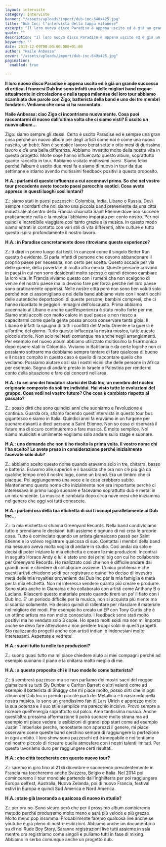 ```yaml
---
layout: interviste
category: Interviste
banner: "/assets/uploads/import/dub-inc-640x425.jpg"
title: "Dub Inc: l’intervista della tappa milanese"
excerpt: "Il loro nuovo disco Paradise è appena uscito ed è già un grande successo di critica. I francesi Dub Inc sono infatti una delle migliori band reggae attualmente in circolazione e nella tappa milanese del loro tour abbiamo scambiato due parole con Zigo, batterista della band e uno dei tre membri fondatori. Vediamo che cosa…"
quote: ""
description: "Il loro nuovo disco Paradise è appena uscito ed è già un grande successo di critica. I francesi Dub Inc sono infatti una delle migliori band reggae attualmente in circolazione e nella tappa milanese del loro tour abbiamo scambiato due parole con Zigo, batterista della band e uno dei tre membri fondatori. Vediamo che cosa…"
keywords: ""
date: 2013-12-09T00:00:00.000+01:00
author: "Haile Anbessa"
cover: "/assets/uploads/import/dub-inc-640x425.jpg"
pagination:
  enabled: true

---
```


**[](https://hotmc.com/dub-inc-lintervista-della-tappa-milanese/dub-inc-3/)**

**Il loro nuovo disco Paradise è appena uscito ed è già un grande successo di critica. I francesi Dub Inc sono infatti una delle migliori band reggae attualmente in circolazione e nella tappa milanese del loro tour abbiamo scambiato due parole con Zigo, batterista della band e uno dei tre membri fondatori. Vediamo che cosa ci ha raccontato.**

**Haile Anbessa: ciao Zigo ci incontriamo nuovamente. Cosa puoi raccontarmi di nuovo dall’ultima volta che ci siamo visti? È uscito un nuovo album…**

Zigo: siamo sempre gli stessi. Certo è uscito Paradise ed è sempre una gran cosa perché un nuovo album per degli artisti come noi è come una nuova nascita, un bebè. Non è semplice lavoro bensì sette o otto mesi di durissimo lavoro e c’è una bella differenza. Abbiamo investito molto della nostra vita in questo progetto. Molte cose hanno influenzato questo album, soprattutto quanto raccolto in tour. Abbiamo visitato moltissimi paesi. Siamo felici perché l’album è uscito due mesi fa e siamo di nuovo in tour da due settimane e stiamo avendo moltissimi feedback positivi a questo proposito.

**H.A.: parlami di queste influenze a cui accennavi prima. So che nel vostro tour precedente avete toccato paesi parecchio esotici. Cosa avete appreso in questi luoghi così lontani?**

Z.: siamo stati in paesi pazzeschi: Colombia, India, Libano o Russia. Devi sempre ricordarti che noi siamo una piccola band preveniente da una città industriale al centro della Francia chiamata Saint Etienne dove non succede praticamente nulla e la musica l’abbiamo imparata per conto nostro. Per noi quindi è incredibile viaggiare così tanto grazie alla musica. In questo modo siamo entrati in contatto con vari stili di vita differenti, altre culture e tutto questo ispira profondamente il nostro lavoro.

**H.A.: in Paradise concretamente dove ritroviamo queste esperienze?**

Z.: ti direi in primo luogo dai testi. In canzoni come il singolo Better Run questo è evidente. Si parla infatti di persone che devono abbandonare il proprio paese per necessità, non certo per scelta. Questo accade per via delle guerre, della povertà e di molta altra merda. Queste persone arrivano in paesi in cui non sono desiderati molto spesso e quindi devono cambiare la loro vita. In Francia viviamo questo con i rumeni che non scelgono di venire nel nostro paese ma lo devono fare per forza perché nel loro paese sono praticamente oppressi. Nelle nostre città però non sono ben voluti solo perché non ci assomigliano e noi della band abbiamo visto con i nostri occhi delle autentiche deportazioni di queste persone, bambini compresi, che ci hanno ricordato le peggiori immagini dell’olocausto. Prima abbiamo accennato al Libano e anche quell’esperienza è stato molto forte per me. Siamo stati accolti con molto calore in quel paese e non riesco a capacitarmi come quella gente possa ancora conservare tanta gioia. Il Libano è infatti la spugna di tutti i conflitti del Medio Oriente e la guerra è all’ordine del giorno. Tutto questo influenza la nostra musica, tutte queste piccole storie. Non solo nei testi comunque ma anche negli arrangiamenti. Per esempio nel nuovo album abbiamo utilizzato moltissimo la fisarmonica dopo essere stati in Colombia. Viviamo in Babilonia e da certe logiche non ci possiamo sottrarre ma dobbiamo sempre tentare di fare qualcosa di buono e il nostro compito in questo caso è quello di raccontare quello che vediamo. Possiamo aiutare così sia i nostri vicini che delle persone in Africa per esempio. Sogno di andare presto in Israele e Palestina per rendermi conto della situazione e fare dei concerti nell’area.

**H.A.: tu sei uno dei fondatori storici dei Dub Inc, un membro del nucleo originario composto da soli tre individui. Hai visto tutte le evoluzioni del gruppo. Cosa vedi nel vostro futuro? Che cosa è cambiato rispetto al passato?**

Z.: posso dirti che sono quindici anni che suoniamo e l’evoluzione è continua. Guarda ora, stiamo facendo quest’intervista in questo tour bus gigantesco e siamo in Italia. Quindici anni fa eravamo in un furgone per suonare davanti a dieci persone a Saint Etienne. Non so cosa ci riserverà il futuro ma di sicuro continueremo a fare musica. È molto semplice. Noi siamo musicisti e umilmente vogliamo solo andare sullo stage e suonare.

**H.A.: una domanda che non ti ho rivolto la prima volta. Il vostro nome chi l’ha scelto? Lo avete preso in considerazione perché inizialmente facevate solo dub?**

Z.: abbiamo scelto questo nome quando eravamo solo in tre, chitarra, basso e batteria. Eravamo alle superiori e il bassista che ora non c’è più già da qualche tempo creò il nostro logo, come un brand. Era un timbro che ci piacque. Poi aggiungemmo una voce e le cose crebbero subito. Mantenemmo questo nome che inizialmente non era importante perché ci interessava in primo luogo suonare e facevamo soprattutto dub e metal in un mix vincente. La musica è cambiata dopo circa nove mesi che iniziammo nel genere che oggi voi tutti conoscete.

**H.A.: parlami ora della tua etichetta di cui ti occupi parallelamente ai Dub Inc…**

Z.: la mia etichetta si chiama Greenyard Records. Nella band condividiamo tutto e prendiamo le decisioni tutti assieme e ognuno di noi crea le proprie cose. Tutto è cominciato quando un artista giamaicano passò per Saint Etienne e io volevo registrare qualcosa di suo. Contattai i membri della band ma nessuno aveva molta voglia di andare in studio. Così andai da solo e decisi di poter iniziare la mia etichetta e creare le mie produzioni. Incontrai in seguito Horace Andy e lui è stato uno dei primi big con cui ho collaborato per Greenyard Records. Ho realizzato così che non è difficile andare dai grandi nomi e chiedere di collaborare assieme. L’unico problema è che questi artisti chiedono soldi per registrare e quindi ho deciso di investire metà delle mie royalties provenienti dai Dub Inc per la mia famiglia e metà per la mia etichetta. Non mi interessa vendere quanto più creare e produrre. Sono stato anche in Giamaica e ho collaborato con artisti come Anthony B o Luciano. Rilascerò questo materiale presto quando tirerò un po’ il fiato con i Dub Inc. E’ un periodo difficile per la musica, non si acquista più niente ma si scarica solamente. Ho deciso quindi di rallentare per rilasciare il materiale nel migliore dei modi. Per esempio ho creato un EP con Tony Curtis che è un ottimo artista ma non molto conosciuto. I feedback sono stati molto positivi ma ho venduto solo 3 copie. Ho speso molti soldi ma non mi importa anche se devo fare attenzione a non perdere troppi soldi in questi progetti. Sto realizzando progetti anche con artisti indiani o indonesiani molto interessanti. Aspettate e vedrete!

**H.A.: suoni tutto tu nelle tue produzioni?**

Z.: suono quasi tutto ma mi piace chiedere aiuto ai miei compagni perché ad esempio suonano il piano e la chitarra molto meglio di me.

**H.A.: a questo proposito chi è il tuo modello come batterista?**

Z.: ti sembrerà pazzesco ma se non parliamo dei mostri sacri del reggae giamaicani su tutti Sly Dunbar e Carlton Barrett o altri valenti come ad esempio il batterista di Shaggy che mi piace molto, posso dirti che in ogni album dei Dub Inc io prendo piccole parti dei Metallica e li nascondo nella nostra musica. Io sono un grandissimo fan di Lars Ulrich e apprezzo molto la sua potenza e il suo stile semplice ma parecchio incisivo. Provo sempre a ricreare quell’energia soprattutto sul palco. Amo tantissima musica. Anche quest’altra prossima affermazione ti potrà suonare molto strana ma ad esempio mi piace vedere le esibizioni di grandi pop start come ad esempio Justin Timberlake perché, nonostante non apprezzi il genere, mi piace osservare come queste band cerchino sempre di raggiungere la perfezione in ogni ambito. I loro show sono pazzeschi ed è innegabile e noi tentiamo nel nostro piccolo di ricreare quelle atmosfere con i nostri talenti limitati. Per questo lavoriamo duro per raggiungere certi risultati.

**H.A.: che città toccherete con questo nuovo tour?**

Z.: saremo in giro fino al 21 di dicembre e suoneremo prevalentemente in Francia ma toccheremo anche Svizzera, Belgio e Italia. Nel 2014 poi cominceremo il tour mondiale partendo dall’Inghilterra per poi raggiungere Europa dell’est, Australia, Nuova Zelanda, poi di nuovo Francia, festival estivi in Europa e quindi Sud America e Nord America.

**H.A.: state già lavorando a qualcosa di nuovo in studio?**

Z.: per ora no. Sono sicuro però che per il prossimo album cambieremo metodo perché produrremo molto meno e sarà più veloce e più grezzo. Molto meno pop insomma. Probabilmente faremo qualcosa live anche se youtube è già pieno di nostre esibizioni. Abbiamo anche un documentario su di noi Rude Boy Story. Saranno registrazioni live tutti assieme in sala mentre ora registriamo come singoli e puliamo tutti in fase di mixing. Abbiamo in serbo comunque anche un progetto dub.